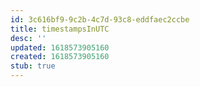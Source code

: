 ```yaml
---
id: 3c616bf9-9c2b-4c7d-93c8-eddfaec2ccbe
title: timestampsInUTC
desc: ''
updated: 1618573905160
created: 1618573905160
stub: true
---
```


